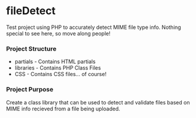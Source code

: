 fileDetect
==========

Test project using PHP to accurately detect MIME file type info. Nothing special to see here, so move along people!

### Project Structure
- partials - Contains HTML partials
- libraries - Contains PHP Class Files
- CSS - Contains CSS files... of course!

### Project Purpose
Create a class library that can be used to detect and validate files based on MIME info recieved from a file being uploaded. 

